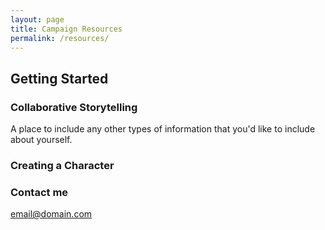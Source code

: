 ```yaml
---
layout: page
title: Campaign Resources
permalink: /resources/
---
```


## Getting Started
### Collaborative Storytelling
A place to include any other types of information that you'd like to include about yourself.

### Creating a Character


### Contact me

[email@domain.com](mailto:email@domain.com)
